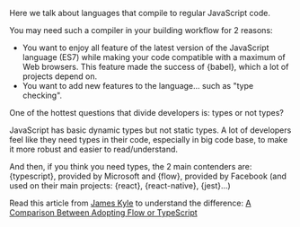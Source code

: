 Here we talk about languages that compile to regular JavaScript code.

You may need such a compiler in your building workflow for 2 reasons:

* You want to enjoy all feature of the latest version of the JavaScript language (ES7) while making your code compatible with a maximum of Web browsers. This feature made the success of {babel}, which a lot of projects depend on.
* You want to add new features to the language... such as "type checking".

One of the hottest questions that divide developers is: types or not types?

JavaScript has basic dynamic types but not static types. A lot of developers feel like they need types in their code, especially in big code base, to make it more robust and easier to read/understand.

And then, if you think you need types, the 2 main contenders are: {typescript}, provided by Microsoft and {flow}, provided by Facebook (and used on their main projects: {react}, {react-native}, {jest}...)

Read this article from [James Kyle](https://github.com/thejameskyle) to understand the difference: [A Comparison Between Adopting Flow or TypeScript](https://medium.com/the-thinkmill/adopting-flow-typescript-3549a3a36d51)
